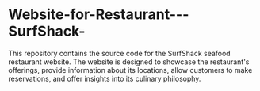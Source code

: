 # Website-for-Restaurant---SurfShack-
This repository contains the source code for the SurfShack seafood restaurant website. The website is designed to showcase the restaurant's offerings, provide information about its locations, allow customers to make reservations, and offer insights into its culinary philosophy.
